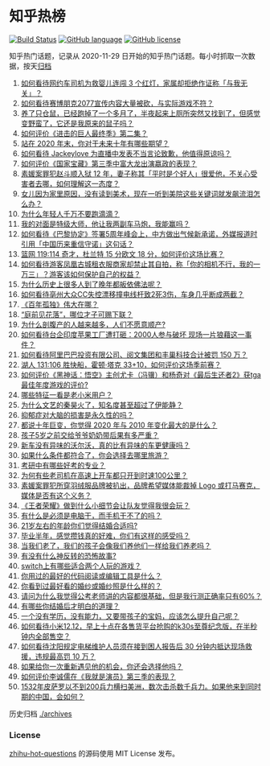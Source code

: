 # 知乎热榜
[![Build Status](https://github.com/ToWeLong/zhihu-hot-questions/workflows/CI/badge.svg)](https://github.com/ToWeLong/zhihu-hot-questions/actions)
[![GitHub language](https://img.shields.io/badge/language-golang-orange.svg)](https://golang.org/)
[![GitHub license](https://img.shields.io/github/license/ToWeLong/zhihu-hot-questions)](https://github.com/ToWeLong/zhihu-hot-questions/blob/main/LICENSE)

知乎热门话题，记录从 2020-11-29 日开始的知乎热门话题。每小时抓取一次数据，按天[归档](./archives)

<!-- BEGIN -->

1. [如何看待网约车司机为救婴儿连闯 3 个红灯，家属却拒绝作证称「与我无关」？](https://www.zhihu.com/question/434736805)
1. [如何看待赛博朋克2077宣传内容大量被砍，与实际游戏不符？](https://www.zhihu.com/question/434610780)
1. [养了只仓鼠，已经跑掉了一个多月了，半夜起来上厕所突然又找到了，但感觉变野蛮了，它还是我原来的鼠子吗？](https://www.zhihu.com/question/433521540)
1. [如何评价《进击的巨人最终季》第二集？](https://www.zhihu.com/question/434553920)
1. [站在 2020 年末，你对于未来十年有哪些期望？](https://www.zhihu.com/question/427455017)
1. [如何看待 Jackeylove 为直播中发表不当言论致歉，他值得原谅吗？](https://www.zhihu.com/question/434502458)
1. [如何评价《国家宝藏》第三季中富大龙出演嬴政的表现？](https://www.zhihu.com/question/434037574)
1. [素媛案罪犯赵斗顺入狱 12 年，妻子称其「平时是个好人」很爱他，不关心受害者去哪，如何理解这一态度？](https://www.zhihu.com/question/434594725)
1. [女儿因为家里原因，没有读到美术，现在一听到美院这些关键词就发飙流泪怎么办？](https://www.zhihu.com/question/433926326)
1. [为什么年轻人千万不要跑滴滴？](https://www.zhihu.com/question/423086415)
1. [我的对面是特级大师，他让我两副车马炮，我能赢吗？](https://www.zhihu.com/question/432545404)
1. [如何看待《巴黎协定》签署5周年峰会上，中方做出气候新承诺，外媒报道时引用「中国历来重信守诺」这句话？](https://www.zhihu.com/question/434646983)
1. [篮网 119:114 奇才，杜兰特 15 分欧文 18 分，如何评价这场比赛？](https://www.zhihu.com/question/434734669)
1. [如何看待游客凤凰古城租衣服商家却禁止其自拍，称「你的相机不行，我的一万三」？游客该如何保护自己的权益？](https://www.zhihu.com/question/434751897)
1. [为什么历史上很多人到了晚年都皈依佛法呢？](https://www.zhihu.com/question/53190007)
1. [如何看待亳州大众CC失控漂移撞电线杆致2死3伤，车身几乎断成两截？](https://www.zhihu.com/question/434719202)
1. [《百年孤独》伟大在哪？](https://www.zhihu.com/question/19621954)
1. [“庭前见花落”，哪位才子可赐下联？](https://www.zhihu.com/question/427709608)
1. [为什么剖腹产的人越来越多，人们不愿意顺产?](https://www.zhihu.com/question/431145914)
1. [如何看待台企印度苹果工厂遭打砸：2000人参与破坏 现场一片狼藉这一事件？](https://www.zhihu.com/question/434621325)
1. [如何看待阿里巴巴投资有限公司、阅文集团和丰巢科技合计被罚 150 万？](https://www.zhihu.com/question/434769581)
1. [湖人 131:106 胜快船，霍顿·塔克 33+10，如何评价这场季前赛？](https://www.zhihu.com/question/434767289)
1. [如何评价《黑神话：悟空》主创尤卡（冯骥）和杨奇对《最后生还者2》获tga最佳年度游戏的评价?](https://www.zhihu.com/question/434586648)
1. [哪些特征一看是老小米用户？](https://www.zhihu.com/question/434115335)
1. [为什么文艺的秦昊火了，知名度甚至超过了伊能静？](https://www.zhihu.com/question/434640150)
1. [抑郁症对大脑的损害是永久性的吗？](https://www.zhihu.com/question/39967150)
1. [都说十年巨变，你觉得 2020 年与 2010 年变化最大的是什么？](https://www.zhihu.com/question/434705534)
1. [孩子5岁之前交给爷爷奶奶带后果有多严重？](https://www.zhihu.com/question/33047684)
1. [新车没有异味的沃尔沃，真的比有异味的车更健康吗？](https://www.zhihu.com/question/434327534)
1. [如果什么条件都符合了，你会选择去哪里旅游？](https://www.zhihu.com/question/432688050)
1. [考研中有哪些好考的专业？](https://www.zhihu.com/question/347306049)
1. [为何有些老司机在高速上开车都只开到时速100公里？](https://www.zhihu.com/question/432943729)
1. [素媛案罪犯所穿羽绒服品牌被扒出，品牌希望媒体能裁掉 Logo 或打马赛克，媒体是否有这个义务？](https://www.zhihu.com/question/434756610)
1. [《王者荣耀》做到什么小细节会让队友觉得我很会玩？](https://www.zhihu.com/question/422670983)
1. [有什么是必须是电脑干，而手机干不了的吗？](https://www.zhihu.com/question/434565342)
1. [21岁左右的年龄你们觉得结婚合适吗?](https://www.zhihu.com/question/428367588)
1. [毕业半年，感觉攒钱真的好难，你们有这样的感受吗？](https://www.zhihu.com/question/433966488)
1. [当我们老了，我们的孩子会像我们养他们一样给我们养老吗？](https://www.zhihu.com/question/429448703)
1. [有没有什么神反转的恐怖故事?](https://www.zhihu.com/question/357891855)
1. [switch上有哪些适合两个人玩的游戏？](https://www.zhihu.com/question/433549089)
1. [你用过的最好的代码阅读或编辑工具是什么？](https://www.zhihu.com/question/19570229)
1. [你看到过最好看的婚纱或婚纱照是什么样的？](https://www.zhihu.com/question/264724922)
1. [请问为什么我觉得公考老师讲的内容都很基础，但是我行测正确率只有60%？](https://www.zhihu.com/question/407096765)
1. [有哪些你结婚后才明白的道理？](https://www.zhihu.com/question/55230947)
1. [一个没有学历，没有能力，又要带孩子的宝妈，应该怎么提升自己呢？](https://www.zhihu.com/question/433661037)
1. [如何看待小米12.12，早上十点在各售货平台抢购的k30s至尊纪念版，在半秒钟内全部售空？](https://www.zhihu.com/question/434505604)
1. [如何看待沈阳规定电梯维护人员须在接到困人报告后 30 分钟内抵达现场救援，违规最高罚 10 万？](https://www.zhihu.com/question/434517976)
1. [如果给你一次重新遇见他的机会，你还会选择他吗？](https://www.zhihu.com/question/433085898)
1. [如何评价李诚儒在《我就是演员》第三季的表现？](https://www.zhihu.com/question/434577614)
1. [1532年皮萨罗以不到200兵力横扫美洲，数次击杀数千兵力。如果他来到同时期的中国，会如何？](https://www.zhihu.com/question/433699326)

<!-- END -->

历史归档 [./archives](./archives)


### License
[zhihu-hot-questions](https://github.com/towelong/zhihu-hot-questions) 的源码使用 MIT License 发布。